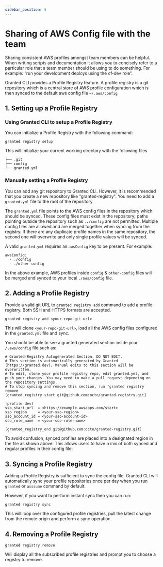 ```yaml
---
sidebar_position: 8
---
```


# Sharing of AWS Config file with the team

Sharing consistent AWS profiles amongst team members can be helpful. When writing scripts and documentation it allows you to concisely refer to a particular role that a team member should be using to do something. 
For example: ”run your development deploys using the cf-dev role”.

Granted CLI provides a Profile Registry feature. A profile registry is a git repository which is a central store of AWS profile configuration which is then synced to the default aws config file `~/.aws/config`

## 1. Setting up a Profile Registry

### Using Granted CLI to setup a Profile Registry 
You can initialize a Profile Registry with the following command:

```
granted registry setup
```

This will initialize your current working directory with the following files
```
├── .git
├── config
└── granted.yml
```


### Manually setting a Profile Registry
You can add any git repository to Granted CLI. However, it is recommended that you create a new repository like "granted-registry". You need to add a `granted.yml` file to the root of the repository. 

The `granted.yml` file points to the AWS config files in the repository which should be synced. These config files must exist in the repository; paths pointing outside the repository such as `../config` are not permitted. Multiple config files are allowed and are merged together when syncing from the registry. If there are any duplicate profile names in the same repository, the second one will overwrite and only single profile values will be synced.

A valid `granted.yml` requires an `awsConfig` key to be present. For example:
```
awsConfig:
  - ./config
  - ./other-config
```

In the above example, AWS profiles inside `config` & `other-config` files will be merged and synced to your local `./aws/config` file.

## 2. Adding a Profile Registry
Provide a valid git URL to `granted registry add` command to add a profile registry. Both SSH and HTTPS formats are accepted.

```
granted registry add <your-repo-git-url>
```

This will clone `<your-repo-git-url>`, load all the AWS config files configured in the `granted.yml` file and sync. 

You should be able to see a granted generated section inside your `/.aws/config` file such as:

```
# Granted-Registry Autogenerated Section. DO NOT EDIT.
# This section is automatically generated by Granted (https://granted.dev). Manual edits to this section will be overwritten.
# To edit, clone your profile registry repo, edit granted.yml, and push your changes. You may need to make a pull request depending on the repository settings.
# To stop syncing and remove this section, run 'granted registry remove
[granted_registry_start git@github.com:octo/granted-registry.git]

[profile dev]
sso_start_url  = <https://example.awsapps.com/start>
sso_region     = <your-sso-region>
sso_account_id = <your-sso-account-id>
sso_role_name  = <your-sso-role-name>

[granted_registry_end git@github.com:octo/granted-registry.git]
```

To avoid confusion, synced profiles are placed into a designated region in the file as shown above. This allows users to have a mix of both synced and regular profiles in their config file:

## 3. Syncing a Profile Registry 
Adding a Profile Registry is sufficient to sync the config file. Granted CLI will automatically sync your profile repositories once per day when you run `granted` or `asssume` command by default.

However, if you want to perform instant sync then you can run:

```
granted registry sync
```

This will loop over the configured profile registries, pull the latest change from the remote origin and perform a sync operation. 

## 4. Removing a Profile Registry
```
granted registry remove
```
Will display all the subscribed profile registries and prompt you to choose a registry to remove.
